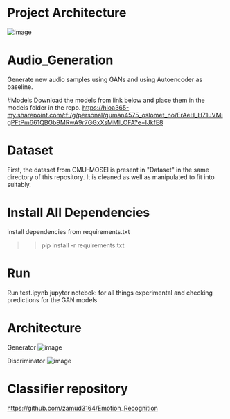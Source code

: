 # Project Architecture
![image](https://github.com/Guneshwar24/Audio_Generation_emotion/assets/43294135/07517137-d251-4ecb-b2f2-0419fbf977f6)

# Audio_Generation
Generate new audio samples using GANs and using Autoencoder as baseline.

#Models
Download the models from link below and place them in the models folder in the repo.
https://hioa365-my.sharepoint.com/:f:/g/personal/guman4575_oslomet_no/ErAeH_H71uVMigPFtPm661QBGb9MRwA9r7GGxXsMMlLOFA?e=lJkfE8

# Dataset 
First, the dataset from CMU-MOSEI is present in "Dataset" in the same directory of this repository. It is cleaned as well as manipulated to fit into suitably.

# Install All Dependencies
install dependencies from requirements.txt
>> pip install -r requirements.txt

# Run
Run test.ipynb jupyter notebok:  for all things experimental and checking predictions for the GAN models 

# Architecture

Generator
![image](https://github.com/Guneshwar24/Audio_Generation_emotion/assets/43294135/46f51d6a-4a60-445a-8566-9944fbf1ee1e)

Discriminator
![image](https://github.com/Guneshwar24/Audio_Generation_emotion/assets/43294135/e0ae1ab8-ce15-4667-befd-e5075528b696)

# Classifier repository
https://github.com/zamud3164/Emotion_Recognition


